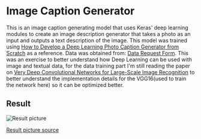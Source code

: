 # Image Caption Generator
This is an image caption generating model that uses Keras' deep learning modules to create an image description generator that takes a photo as an input and outputs a text description of the image. This model was trained using [How to Develop a Deep Learning Photo Caption Generator from Scratch](https://machinelearningmastery.com/develop-a-deep-learning-caption-generation-model-in-python/) as a reference. Data was obtained from: [Data Request Form](https://forms.illinois.edu/sec/1713398). This was an exercise to better understand how Deep Learning can be used with image and textual data, for the data training part I'm still reading the paper on [Very Deep Convolutional Networks for Large-Scale Image Recognition](https://arxiv.org/abs/1409.1556) to better understand the implementation details for the VGG16(used to train the network here) so it can be optimized better.

## Result
![Result picture](https://github.com/hamk3010/ImageCaptionGenerator/blob/master/result%20Screenshot.png "Result")

[Result picture source ](https://www.flickr.com/photos/cliffkinch/25082647218/in/photolist-Edt89N-27zySxp-27HihJd-XzLCrK-Z5Z2hg-27KLYF1-G2Z3Gk-211rM9C-GErdQ9-GKFH1t-22KabRS-ZD1drF-27kKVcd-EUwRCE-24AoCEN-aigtcQ-27ZS1Rs-8qXSTP-ZfWfeo-24AoCuC-Kb1tDn-XzLCpR-YLD3v5-25tLfvC-HpJ6Uo-275mtZM-YRxVLU-TjFi1T-25zE7KJ-a1Xtpq-bAkJeJ-oc6ihM-YdQoz6-YdQomv-25u7WZ3-26N2Pmf-HzHUmd-8injVj-JXcCH8-6p9pft-Zz36X8-bCEstU-qDnA7F-oC7xdL-gbEEr8-7GKKTK-26YswW2-86P58b-8gFkyP-292C7e9)
